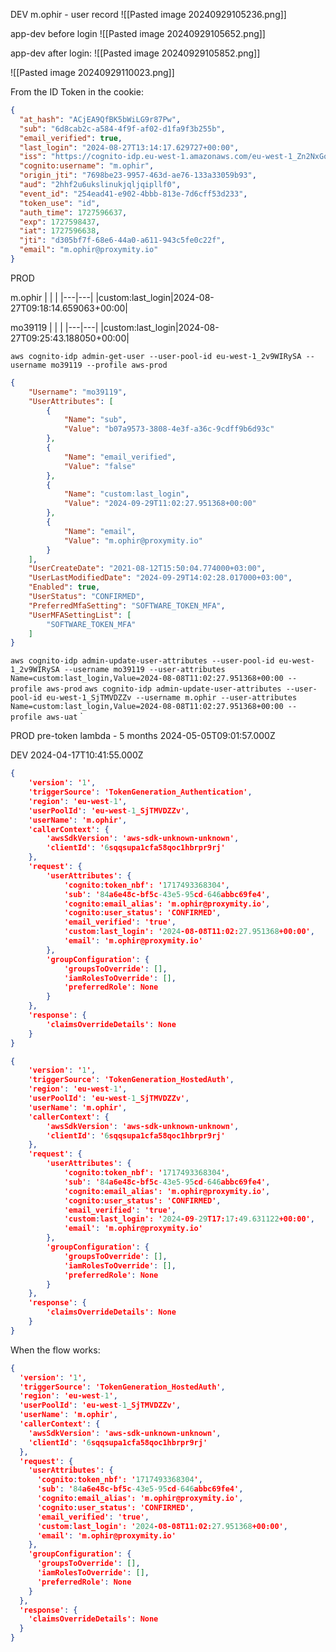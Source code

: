 DEV
m.ophir - user record
![[Pasted image 20240929105236.png]]

app-dev before login
![[Pasted image 20240929105652.png]]

app-dev after login:
![[Pasted image 20240929105852.png]]

![[Pasted image 20240929110023.png]]

From the ID Token in the cookie:
```json
{
  "at_hash": "ACjEA9QfBK5bWiLG9r87Pw",
  "sub": "6d8cab2c-a584-4f9f-af02-d1fa9f3b255b",
  "email_verified": true,
  "last_login": "2024-08-27T13:14:17.629727+00:00",
  "iss": "https://cognito-idp.eu-west-1.amazonaws.com/eu-west-1_Zn2NxGoTD",
  "cognito:username": "m.ophir",
  "origin_jti": "7698be23-9957-463d-ae76-133a33059b93",
  "aud": "2hhf2u6ukslinukjqljqipllf0",
  "event_id": "254ead41-e902-4bbb-813e-7d6cff53d233",
  "token_use": "id",
  "auth_time": 1727596637,
  "exp": 1727598437,
  "iat": 1727596638,
  "jti": "d305bf7f-68e6-44a0-a611-943c5fe0c22f",
  "email": "m.ophir@proxymity.io"
}
```

PROD

m.ophir
|   |   |
|---|---|
|custom:last_login|2024-08-27T09:18:14.659063+00:00|

mo39119
|   |   |
|---|---|
|custom:last_login|2024-08-27T09:25:43.188050+00:00|

`aws cognito-idp admin-get-user --user-pool-id eu-west-1_2v9WIRySA --username mo39119 --profile aws-prod`

```json
{
    "Username": "mo39119",
    "UserAttributes": [
        {
            "Name": "sub",
            "Value": "b07a9573-3808-4e3f-a36c-9cdff9b6d93c"
        },
        {
            "Name": "email_verified",
            "Value": "false"
        },
        {
            "Name": "custom:last_login",
            "Value": "2024-09-29T11:02:27.951368+00:00"
        },
        {
            "Name": "email",
            "Value": "m.ophir@proxymity.io"
        }
    ],
    "UserCreateDate": "2021-08-12T15:50:04.774000+03:00",
    "UserLastModifiedDate": "2024-09-29T14:02:28.017000+03:00",
    "Enabled": true,
    "UserStatus": "CONFIRMED",
    "PreferredMfaSetting": "SOFTWARE_TOKEN_MFA",
    "UserMFASettingList": [
        "SOFTWARE_TOKEN_MFA"
    ]
}
```

`aws cognito-idp admin-update-user-attributes --user-pool-id eu-west-1_2v9WIRySA --username mo39119 --user-attributes Name=custom:last_login,Value=2024-08-08T11:02:27.951368+00:00 --profile aws-prod`
`aws cognito-idp admin-update-user-attributes --user-pool-id eu-west-1_SjTMVDZZv --username m.ophir --user-attributes Name=custom:last_login,Value=2024-08-08T11:02:27.951368+00:00 --profile aws-uat` `

PROD pre-token lambda - 5 months
2024-05-05T09:01:57.000Z

DEV
2024-04-17T10:41:55.000Z


```json
{
	'version': '1', 
	'triggerSource': 'TokenGeneration_Authentication', 
	'region': 'eu-west-1', 
	'userPoolId': 'eu-west-1_SjTMVDZZv', 
	'userName': 'm.ophir', 
	'callerContext': {
		'awsSdkVersion': 'aws-sdk-unknown-unknown', 
		'clientId': '6sqqsupa1cfa58qoc1hbrpr9rj'
	}, 
	'request': {
		'userAttributes': {
			'cognito:token_nbf': '1717493368304',
			'sub': '84a6e48c-bf5c-43e5-95cd-646abbc69fe4',
			'cognito:email_alias': 'm.ophir@proxymity.io',
			'cognito:user_status': 'CONFIRMED',
			'email_verified': 'true',
			'custom:last_login': '2024-08-08T11:02:27.951368+00:00', 
			'email': 'm.ophir@proxymity.io'
		}, 
		'groupConfiguration': {
			'groupsToOverride': [], 
			'iamRolesToOverride': [], 
			'preferredRole': None
		}
	}, 
	'response': {
		'claimsOverrideDetails': None
	}
}
```

```json
{
	'version': '1', 
	'triggerSource': 'TokenGeneration_HostedAuth', 
	'region': 'eu-west-1', 
	'userPoolId': 'eu-west-1_SjTMVDZZv', 
	'userName': 'm.ophir', 
	'callerContext': {
		'awsSdkVersion': 'aws-sdk-unknown-unknown', 
		'clientId': '6sqqsupa1cfa58qoc1hbrpr9rj'
	}, 
	'request': {
		'userAttributes': {
			'cognito:token_nbf': '1717493368304', 
			'sub': '84a6e48c-bf5c-43e5-95cd-646abbc69fe4', 
			'cognito:email_alias': 'm.ophir@proxymity.io', 
			'cognito:user_status': 'CONFIRMED', 
			'email_verified': 'true', 
			'custom:last_login': '2024-09-29T17:17:49.631122+00:00', 
			'email': 'm.ophir@proxymity.io'
		}, 
		'groupConfiguration': {
			'groupsToOverride': [], 
			'iamRolesToOverride': [], 
			'preferredRole': None
		}
	}, 
	'response': {
		'claimsOverrideDetails': None
	}
}
```

When the flow works:
```json
{  
  'version': '1',  
  'triggerSource': 'TokenGeneration_HostedAuth',  
  'region': 'eu-west-1',  
  'userPoolId': 'eu-west-1_SjTMVDZZv',  
  'userName': 'm.ophir',  
  'callerContext': {  
    'awsSdkVersion': 'aws-sdk-unknown-unknown',  
    'clientId': '6sqqsupa1cfa58qoc1hbrpr9rj'  
  },  
  'request': {  
    'userAttributes': {  
      'cognito:token_nbf': '1717493368304',  
      'sub': '84a6e48c-bf5c-43e5-95cd-646abbc69fe4',  
      'cognito:email_alias': 'm.ophir@proxymity.io',  
      'cognito:user_status': 'CONFIRMED',  
      'email_verified': 'true',  
      'custom:last_login': '2024-08-08T11:02:27.951368+00:00',  
      'email': 'm.ophir@proxymity.io'  
    },  
    'groupConfiguration': {  
      'groupsToOverride': [],  
      'iamRolesToOverride': [],  
      'preferredRole': None  
    }  
  },  
  'response': {  
    'claimsOverrideDetails': None  
  }  
}
```